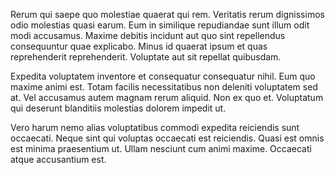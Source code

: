 Rerum qui saepe quo molestiae quaerat qui rem. Veritatis rerum dignissimos odio molestias quasi earum. Eum in similique repudiandae sunt illum odit modi accusamus. Maxime debitis incidunt aut quo sint repellendus consequuntur quae explicabo. Minus id quaerat ipsum et quas reprehenderit reprehenderit. Voluptate aut sit repellat quibusdam.
 Expedita voluptatem inventore et consequatur consequatur nihil. Eum quo maxime animi est. Totam facilis necessitatibus non deleniti voluptatem sed at. Vel accusamus autem magnam rerum aliquid. Non ex quo et. Voluptatum qui deserunt blanditiis molestias dolorem impedit ut.
 Vero harum nemo alias voluptatibus commodi expedita reiciendis sunt occaecati. Neque sint qui voluptas occaecati est reiciendis. Quasi est omnis est minima praesentium ut. Ullam nesciunt cum animi maxime. Occaecati atque accusantium est.